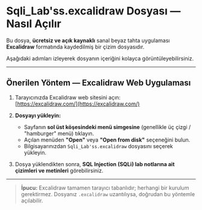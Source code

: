 # Sqli_Lab'ss.excalidraw Dosyası — Nasıl Açılır

Bu dosya, **ücretsiz ve açık kaynaklı** sanal beyaz tahta uygulaması **Excalidraw** formatında kaydedilmiş bir çizim dosyasıdır.

Aşağıdaki adımları izleyerek dosyanın içeriğini kolayca görüntüleyebilirsiniz.

---

## Önerilen Yöntem — Excalidraw Web Uygulaması

1. Tarayıcınızda Excalidraw web sitesini açın:  
   [https://excalidraw.com/](https://excalidraw.com/)

2. **Dosyayı yükleyin:**
   - Sayfanın **sol üst köşesindeki menü simgesine** (genellikle üç çizgi / "hamburger" menü) tıklayın.
   - Açılan menüden **"Open"** veya **"Open from disk"** seçeneğini bulun.
   - Bilgisayarınızdan `Sqli_Lab'ss.excalidraw` dosyasını seçerek yükleyin.

3. Dosya yüklendikten sonra, **SQL Injection (SQLi) lab notlarına ait çizimleri ve metinleri** görebilirsiniz.

---

> **İpucu:** Excalidraw tamamen tarayıcı tabanlıdır; herhangi bir kurulum gerektirmez. Dosyanız `.excalidraw` uzantılıysa, doğrudan bu yöntemle açılabilir.
